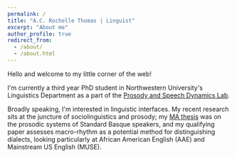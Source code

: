 ```yaml
---
permalink: /
title: "A.C. Rochelle Thomas | Linguist"
excerpt: "About me"
author_profile: true
redirect_from: 
  - /about/
  - /about.html
---
```


Hello and welcome to my little corner of the web!

I'm currently a third year PhD student in Northwestern University's Linguistics Department as a part of the [Prosody and Speech Dynamics Lab](https://www.prosodylab.linguistics.northwestern.edu/).

Broadly speaking, I'm interested in linguistic interfaces. My recent research sits at the juncture of sociolinguistics and prosody; my [MA thesis](https://www.proquest.com/docview/2437344538?pq-origsite=gscholar&fromopenview=true) was on the prosodic systems of Standard Basque speakers, and my qualifying paper assesses macro-rhythm as a potential method for distinguishing dialects, looking particularly at African American English (AAE) and Mainstream US English (MUSE).
